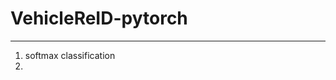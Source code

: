 ﻿# VehicleReID-pytorch
-------------------------------------------------------------------------------------------
1. softmax classification
2.